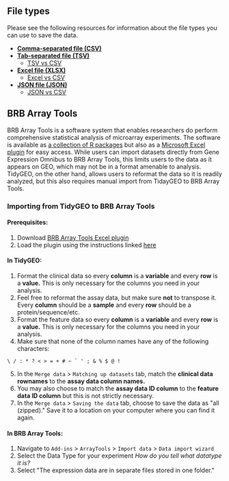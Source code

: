 ## File types

Please see the following resources for information about the file types you can use to save the data.

* <a href="https://filext.com/file-extension/CSV" target="_blank">**Comma-separated file (CSV)**</a>
* <a href="https://filext.com/file-extension/TSV" target="_blank">**Tab-separated file (TSV)**</a>
    + <a href="http://www.it4nextgen.com/tsv-vs-csv-file/" target="_blank">TSV vs CSV</a>
* <a href="https://filext.com/file-extension/XLSX" target="_blank">**Excel file (XLSX)**</a>
    + <a href="https://blog.crossjoin.co.uk/2018/08/02/comparing-the-performance-of-csv-and-excel-data-sources-in-power-query/" target="_blank">Excel vs CSV</a>
* <a href="https://filext.com/file-extension/JSON" target="_blank">**JSON file (JSON)**</a>
    + <a href="https://www.educba.com/json-vs-csv/" target="_blank">JSON vs CSV</a>

## BRB Array Tools

BRB Array Tools is a software system that enables researchers do perform comprehensive statistical analysis of microarray experiments. The software is available as <a href="https://brb.nci.nih.gov/BRB-ArrayTools/ArrayToolsRPackages.html" target="_blank">a collection of R packages</a> but also as a <a href="https://brb.nci.nih.gov/BRB-ArrayTools/download.html" target="_blank">Microsoft Excel plugin</a> for easy access. While users can import datasets directly from Gene Expression Omnibus to BRB Array Tools, this limits users to the data as it appears on GEO, which may not be in a format amenable to analysis. TidyGEO, on the other hand, allows users to reformat the data so it is readily analyzed, but this also requires manual import from TidayGEO to BRB Array Tools.

### Importing from TidyGEO to BRB Array Tools

#### Prerequisites:

1. Download <a href="https://brb.nci.nih.gov/BRB-ArrayTools/download.html" target="_blank">BRB Array Tools Excel plugin</a>
2. Load the plugin using the instructions linked <a href="https://brb.nci.nih.gov/BRB-ArrayTools/download.html" target="_blank">here</a>

#### In TidyGEO:
1. Format the clinical data so every __column__ is a __variable__ and every __row__ is a __value.__ This is only necessary for the columns you need in your analysis.
2. Feel free to reformat the assay data, but make sure __not__ to transpose it. Every __column__ should be a __sample__ and every __row__ should be a protein/sequence/etc.
3. Format the feature data so every __column__ is a __variable__ and every __row__ is a __value.__ This is only necessary for the columns you need in your analysis.
4. Make sure that none of the column names have any of the following characters:

```
\ / : * ? < > = + # ~ ` ' ; & % $ @ !
```
5. In the `Merge data` > `Matching up datasets` tab, match the __clinical data rownames__ to the __assay data column names.__
6. You may also choose to match the __assay data ID column__ to the __feature data ID column__ but this is not strictly necessary.
7. In the `Merge data` > `Saving the data` tab, choose to save the data as "all (zipped)." Save it to a location on your computer where you can find it again. 

#### In BRB Array Tools:
1. Navigate to `Add-ins` > `ArrayTools` > `Import data` > `Data import wizard`
2. Select the Data Type for your experiment _How do you tell what datatype it is?_
3. Select "The expression data are in separate files stored in one folder."
    

